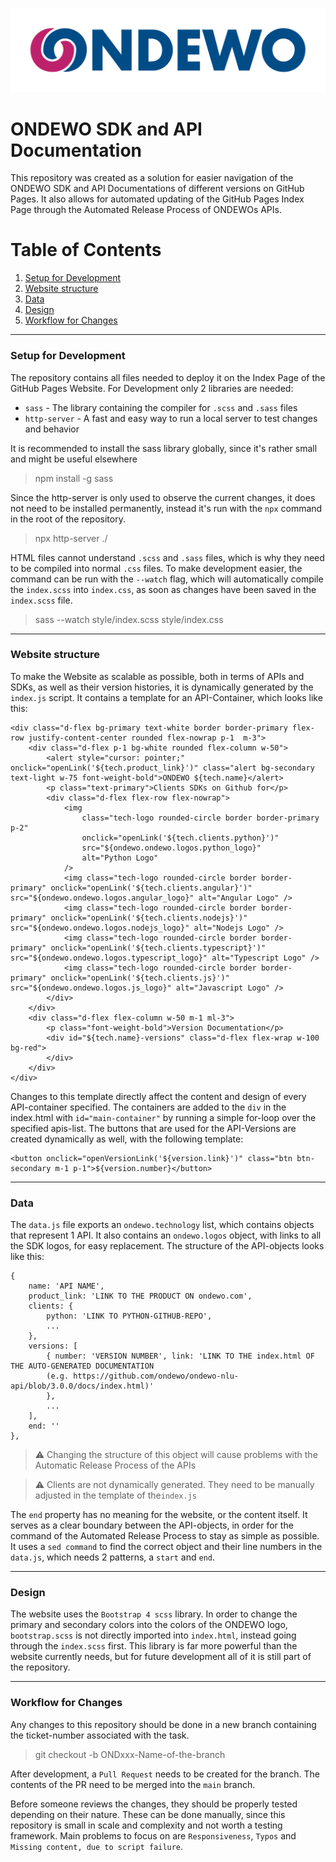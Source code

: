 <p align="center">
    <a href="https://www.ondewo.com">
      <img alt="ONDEWO Logo" src="https://raw.githubusercontent.com/ondewo/ondewo-logos/master/ONDEWO_Logo_horizontal_4c_2019/ONDEWO_Logo_4c_horizontal_rgb_2019.svg"/>
    </a>
</p>

ONDEWO SDK and API Documentation
======================

This repository was created as a solution for easier navigation of the ONDEWO SDK and API Documentations of different versions on GitHub Pages. It also allows for automated updating of the GitHub Pages Index Page through the Automated Release Process of ONDEWOs APIs.

# Table of Contents
1. [Setup for Development](#setup-for-development)
2. [Website structure](#website-structure)
3. [Data](#data)
4. [Design](#design)
5. [Workflow for Changes](#workflow-for-changes)

---
### Setup for Development <a name="setup-for-development"></a>
The repository contains all files needed to deploy it on the Index Page of the GitHub Pages Website.
For Development only 2 libraries are needed:
* `sass` - The library containing the compiler for `.scss` and `.sass` files
* `http-server` - A fast and easy way to run a local server to test changes and behavior

It is recommended to install the sass library globally, since it's rather small and might be useful elsewhere
> npm install -g sass

Since the http-server is only used to observe the current changes, it does not need to be installed permanently, instead it's run with the `npx` command in the root of the repository.
> npx http-server ./

HTML files cannot understand `.scss` and `.sass` files, which is why they need to be compiled into normal `.css` files. To make development easier, the command can be run with the `--watch` flag, which will automatically compile the `index.scss` into `index.css`, as soon as changes have been saved in the `index.scss` file.
> sass --watch style/index.scss style/index.css

---
### Website structure <a name="website-structure"></a>

To make the Website as scalable as possible, both in terms of APIs and SDKs, as well as their version histories, it is dynamically generated by the ```index.js``` script. It contains a template for an API-Container, which looks like this:
```
<div class="d-flex bg-primary text-white border border-primary flex-row justify-content-center rounded flex-nowrap p-1  m-3">
    <div class="d-flex p-1 bg-white rounded flex-column w-50">
        <alert style="cursor: pointer;" onclick="openLink('${tech.product_link}')" class="alert bg-secondary text-light w-75 font-weight-bold">ONDEWO ${tech.name}</alert>
        <p class="text-primary">Clients SDKs on Github for</p>
        <div class="d-flex flex-row flex-nowrap">
            <img
                class="tech-logo rounded-circle border border-primary p-2"
                onclick="openLink('${tech.clients.python}')"
                src="${ondewo.ondewo.logos.python_logo}"
                alt="Python Logo"
            />
            <img class="tech-logo rounded-circle border border-primary" onclick="openLink('${tech.clients.angular}')" src="${ondewo.ondewo.logos.angular_logo}" alt="Angular Logo" />
            <img class="tech-logo rounded-circle border border-primary" onclick="openLink('${tech.clients.nodejs}')" src="${ondewo.ondewo.logos.nodejs_logo}" alt="Nodejs Logo" />
            <img class="tech-logo rounded-circle border border-primary" onclick="openLink('${tech.clients.typescript}')" src="${ondewo.ondewo.logos.typescript_logo}" alt="Typescript Logo" />
            <img class="tech-logo rounded-circle border border-primary" onclick="openLink('${tech.clients.js}')" src="${ondewo.ondewo.logos.js_logo}" alt="Javascript Logo" />
        </div>
    </div>
    <div class="d-flex flex-column w-50 m-1 ml-3">
        <p class="font-weight-bold">Version Documentation</p>
        <div id="${tech.name}-versions" class="d-flex flex-wrap w-100 bg-red">
        </div>
    </div>
</div>
```
Changes to this template directly affect the content and design of every API-container specified.
The containers are added to the `div` in the index.html with `id="main-container"` by running a simple for-loop over the specified apis-list.
The buttons that are used for the API-Versions are created dynamically as well, with the following template:
```
<button onclick="openVersionLink('${version.link}')" class="btn btn-secondary m-1 p-1">${version.number}</button>
```

---
### Data <a name="data"></a>
The `data.js` file exports an `ondewo.technology` list, which contains objects that represent 1 API. It also contains an `ondewo.logos` object, with links to all the SDK logos, for easy replacement.
The structure of the API-objects looks like this:
```
{
    name: 'API NAME',
    product_link: 'LINK TO THE PRODUCT ON ondewo.com',
    clients: {
        python: 'LINK TO PYTHON-GITHUB-REPO',
        ...
    },
    versions: [
        { number: 'VERSION NUMBER', link: 'LINK TO THE index.html OF THE AUTO-GENERATED DOCUMENTATION
        (e.g. https://github.com/ondewo/ondewo-nlu-api/blob/3.0.0/docs/index.html)'
        },
        ...
    ],
    end: ''
},
```
> :warning:  Changing the structure of this object will cause problems with the Automatic Release Process of the APIs

> :warning:  Clients are not dynamically generated. They need to be manually adjusted in the template of the`index.js`

The `end` property has no meaning for the website, or the content itself. It serves as a clear boundary between the API-objects, in order for the command of the Automated Release Process to stay as simple as possible. It uses a `sed command` to find the correct object and their line numbers in the `data.js`, which needs 2 patterns, a `start` and `end`.

---
### Design <a name="design"></a>


The website uses the `Bootstrap 4 scss` library. In order to change the primary and secondary colors into the colors of the ONDEWO logo, `bootstrap.scss` is not directly imported into `index.html`, instead going through the `index.scss` first. This library is far more powerful than the website currently needs, but for future development all of it is still part of the repository.

---
### Workflow for Changes <a name="workflow-for-changes"></a>

Any changes to this repository should be done in a new branch containing the ticket-number associated with the task.

>git checkout -b ONDxxx-Name-of-the-branch

After development, a `Pull Request` needs to be created for the branch. The contents of the PR need to be merged into the `main` branch.

Before someone reviews the changes, they should be properly tested depending on their nature. These can be done manually, since this repository is small in scale and complexity and not worth a testing framework. Main problems to focus on are `Responsiveness`, `Typos` and `Missing content, due to script failure`.